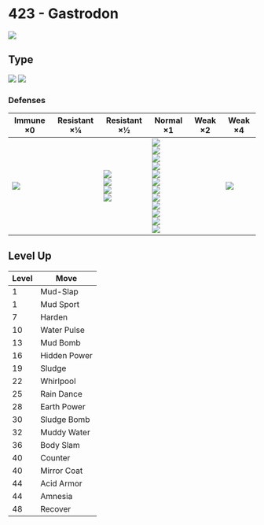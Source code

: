 # 423 - Gastrodon
![][423]

## Type

![][water]  ![][ground]

### Defenses

Immune ×0         | Resistant ×¼ | Resistant ×½                                               | Normal ×1                                                                                                                                                                               | Weak ×2 | Weak ×4        | 
---               | ---          | ---                                                        | ---                                                                                                                                                                                     | ---     | ---            | 
![][electric]<br> |              | ![][poison]<br> ![][rock]<br> ![][steel]<br> ![][fire]<br> | ![][normal]<br> ![][fighting]<br> ![][flying]<br> ![][ground]<br> ![][bug]<br> ![][ghost]<br> ![][water]<br> ![][psychic]<br> ![][ice]<br> ![][dragon]<br> ![][dark]<br> ![][fairy]<br> |         | ![][grass]<br> | 

## Level Up

Level | Move         | 
---   | ---          | 
1     | Mud-Slap     | 
1     | Mud Sport    | 
7     | Harden       | 
10    | Water Pulse  | 
13    | Mud Bomb     | 
16    | Hidden Power | 
19    | Sludge       | 
22    | Whirlpool    | 
25    | Rain Dance   | 
28    | Earth Power  | 
30    | Sludge Bomb  | 
32    | Muddy Water  | 
36    | Body Slam    | 
40    | Counter      | 
40    | Mirror Coat  | 
44    | Acid Armor   | 
44    | Amnesia      | 
48    | Recover      | 

[423]: ../img/pokemon/423.png
[normal]: ../img/types/normal.png
[fire]: ../img/types/fire.png
[fighting]: ../img/types/fighting.png
[water]: ../img/types/water.png
[flying]: ../img/types/flying.png
[grass]: ../img/types/grass.png
[poison]: ../img/types/poison.png
[electric]: ../img/types/electric.png
[ground]: ../img/types/ground.png
[psychic]: ../img/types/psychic.png
[rock]: ../img/types/rock.png
[ice]: ../img/types/ice.png
[bug]: ../img/types/bug.png
[dragon]: ../img/types/dragon.png
[ghost]: ../img/types/ghost.png
[dark]: ../img/types/dark.png
[steel]: ../img/types/steel.png
[fairy]: ../img/types/fairy.png
